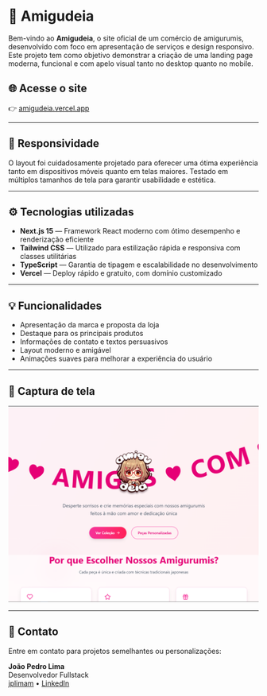 # 🧶 Amigudeia

Bem-vindo ao **Amigudeia**, o site oficial de um comércio de amigurumis, desenvolvido com foco em apresentação de serviços e design responsivo. Este projeto tem como objetivo demonstrar a criação de uma landing page moderna, funcional e com apelo visual tanto no desktop quanto no mobile.

## 🌐 Acesse o site

👉 [amigudeia.vercel.app](https://amigudeia.vercel.app/)

---

## 📱 Responsividade

O layout foi cuidadosamente projetado para oferecer uma ótima experiência tanto em dispositivos móveis quanto em telas maiores. Testado em múltiplos tamanhos de tela para garantir usabilidade e estética.

---

## ⚙️ Tecnologias utilizadas

- **Next.js 15** — Framework React moderno com ótimo desempenho e renderização eficiente
- **Tailwind CSS** — Utilizado para estilização rápida e responsiva com classes utilitárias
- **TypeScript** — Garantia de tipagem e escalabilidade no desenvolvimento
- **Vercel** — Deploy rápido e gratuito, com domínio customizado

---

## 💡 Funcionalidades

- Apresentação da marca e proposta da loja
- Destaque para os principais produtos
- Informações de contato e textos persuasivos
- Layout moderno e amigável
- Animações suaves para melhorar a experiência do usuário

---

## 📸 Captura de tela

![Screenshot do Amigudeia](./amigudeia/public/screenshot-amigudeia.png) <!-- Substitua com uma imagem real se quiser -->

---

## 📩 Contato

Entre em contato para projetos semelhantes ou personalizações:

**João Pedro Lima**  
Desenvolvedor Fullstack  
[jplimam](https://github.com/jplimam) • [LinkedIn](https://www.linkedin.com/in/jplimam)
